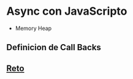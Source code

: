 # Async con JavaScripto

- Memory Heap

## Definicion de Call Backs

## [Reto](https://rickandmortyapi.com/)

